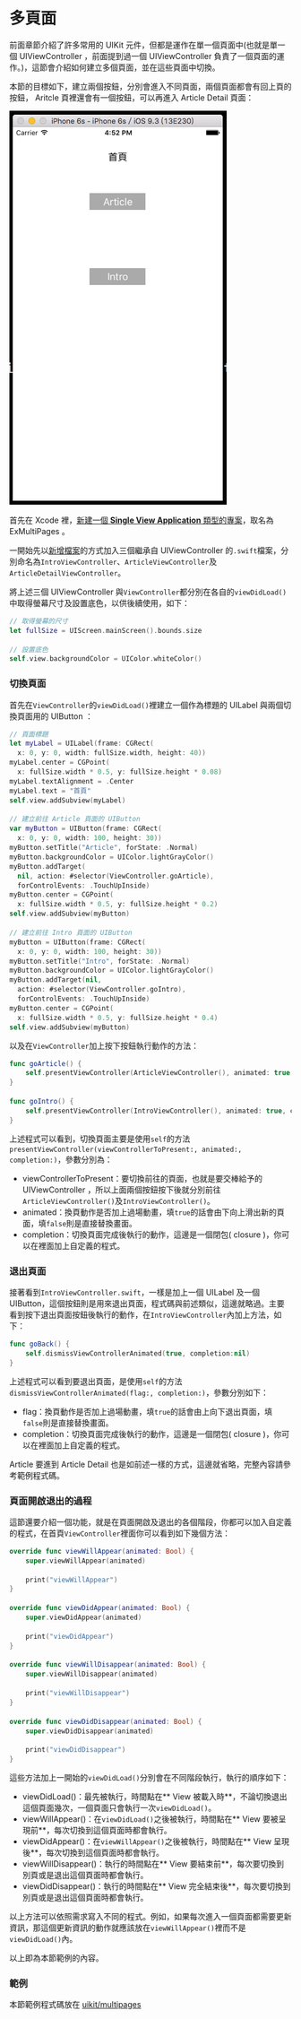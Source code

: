 # 多頁面

前面章節介紹了許多常用的 UIKit 元件，但都是運作在單一個頁面中(也就是單一個 UIViewController ，前面提到過一個 UIViewController 負責了一個頁面的運作。)，這節會介紹如何建立多個頁面，並在這些頁面中切換。

本節的目標如下，建立兩個按鈕，分別會進入不同頁面，兩個頁面都會有回上頁的按鈕， Aritcle 頁裡還會有一個按鈕，可以再進入 Article Detail 頁面：

![multipages01](../images/uikit/multipages/multipages01.png)

首先在 Xcode 裡，[新建一個 **Single View Application** 類型的專案](../more/open_project.md#create_a_new_project)，取名為 ExMultiPages 。

一開始先以[新增檔案](../more/addfile.md)的方式加入三個繼承自 UIViewController 的`.swift`檔案，分別命名為`IntroViewController`、`ArticleViewController`及`ArticleDetailViewController`。

將上述三個 UIViewController 與`ViewController`都分別在各自的`viewDidLoad()`中取得螢幕尺寸及設置底色，以供後續使用，如下：

```swift
// 取得螢幕的尺寸
let fullSize = UIScreen.mainScreen().bounds.size

// 設置底色
self.view.backgroundColor = UIColor.whiteColor()

```


### 切換頁面

首先在`ViewController`的`viewDidLoad()`裡建立一個作為標題的 UILabel 與兩個切換頁面用的 UIButton ：

```swift
// 頁面標題
let myLabel = UILabel(frame: CGRect(
  x: 0, y: 0, width: fullSize.width, height: 40))
myLabel.center = CGPoint(
  x: fullSize.width * 0.5, y: fullSize.height * 0.08)
myLabel.textAlignment = .Center
myLabel.text = "首頁"
self.view.addSubview(myLabel)

// 建立前往 Article 頁面的 UIButton
var myButton = UIButton(frame: CGRect(
  x: 0, y: 0, width: 100, height: 30))
myButton.setTitle("Article", forState: .Normal)
myButton.backgroundColor = UIColor.lightGrayColor()
myButton.addTarget(
  nil, action: #selector(ViewController.goArticle),
  forControlEvents: .TouchUpInside)
myButton.center = CGPoint(
  x: fullSize.width * 0.5, y: fullSize.height * 0.2)
self.view.addSubview(myButton)

// 建立前往 Intro 頁面的 UIButton
myButton = UIButton(frame: CGRect(
  x: 0, y: 0, width: 100, height: 30))
myButton.setTitle("Intro", forState: .Normal)
myButton.backgroundColor = UIColor.lightGrayColor()
myButton.addTarget(nil,
  action: #selector(ViewController.goIntro),
  forControlEvents: .TouchUpInside)
myButton.center = CGPoint(
  x: fullSize.width * 0.5, y: fullSize.height * 0.4)
self.view.addSubview(myButton)

```

以及在`ViewController`加上按下按鈕執行動作的方法：

```swift
func goArticle() {
    self.presentViewController(ArticleViewController(), animated: true, completion: nil)
}

func goIntro() {
    self.presentViewController(IntroViewController(), animated: true, completion: nil)
}

```

上述程式可以看到，切換頁面主要是使用`self`的方法`presentViewController(viewControllerToPresent:, animated:, completion:)`，參數分別為：

- viewControllerToPresent：要切換前往的頁面，也就是要交棒給予的 UIViewController ，所以上面兩個按鈕按下後就分別前往`ArticleViewController()`及`IntroViewController()`。
- animated：換頁動作是否加上過場動畫，填`true`的話會由下向上滑出新的頁面，填`false`則是直接替換畫面。
- completion：切換頁面完成後執行的動作，這邊是一個閉包( closure )，你可以在裡面加上自定義的程式。


### 退出頁面

接著看到`IntroViewController.swift`，一樣是加上一個 UILabel 及一個 UIButton，這個按鈕則是用來退出頁面，程式碼與前述類似，這邊就略過。主要看到按下退出頁面按鈕後執行的動作，在`IntroViewController`內加上方法，如下：

```swift
func goBack() {
    self.dismissViewControllerAnimated(true, completion:nil)
}

```

上述程式可以看到要退出頁面，是使用`self`的方法`dismissViewControllerAnimated(flag:, completion:)`，參數分別如下：

- flag：換頁動作是否加上過場動畫，填`true`的話會由上向下退出頁面，填`false`則是直接替換畫面。
- completion：切換頁面完成後執行的動作，這邊是一個閉包( closure )，你可以在裡面加上自定義的程式。

Article 要進到 Article Detail 也是如前述一樣的方式，這邊就省略，完整內容請參考範例程式碼。


### 頁面開啟退出的過程

這節還要介紹一個功能，就是在頁面開啟及退出的各個階段，你都可以加入自定義的程式，在首頁`ViewController`裡面你可以看到如下幾個方法：

```swift
override func viewWillAppear(animated: Bool) {
    super.viewWillAppear(animated)
    
    print("viewWillAppear")
}

override func viewDidAppear(animated: Bool) {
    super.viewDidAppear(animated)
    
    print("viewDidAppear")
}

override func viewWillDisappear(animated: Bool) {
    super.viewWillDisappear(animated)
    
    print("viewWillDisappear")
}

override func viewDidDisappear(animated: Bool) {
    super.viewDidDisappear(animated)
    
    print("viewDidDisappear")
}

```

這些方法加上一開始的`viewDidLoad()`分別會在不同階段執行，執行的順序如下：

- viewDidLoad()：最先被執行，時間點在** View 被載入時**，不論切換退出這個頁面幾次，一個頁面只會執行一次`viewDidLoad()`。
- viewWillAppear()：在`viewDidLoad()`之後被執行，時間點在** View 要被呈現前**，每次切換到這個頁面時都會執行。
- viewDidAppear()：在`viewWillAppear()`之後被執行，時間點在** View 呈現後**，每次切換到這個頁面時都會執行。
- viewWillDisappear()：執行的時間點在** View 要結束前**，每次要切換到別頁或是退出這個頁面時都會執行。
- viewDidDisappear()：執行的時間點在** View 完全結束後**，每次要切換到別頁或是退出這個頁面時都會執行。

以上方法可以依照需求寫入不同的程式。例如，如果每次進入一個頁面都需要更新資訊，那這個更新資訊的動作就應該放在`viewWillAppear()`裡而不是`viewDidLoad()`內。

以上即為本節範例的內容。


### 範例

本節範例程式碼放在 [uikit/multipages](https://github.com/itisjoe/swiftgo_files/tree/master/uikit/multipages)










